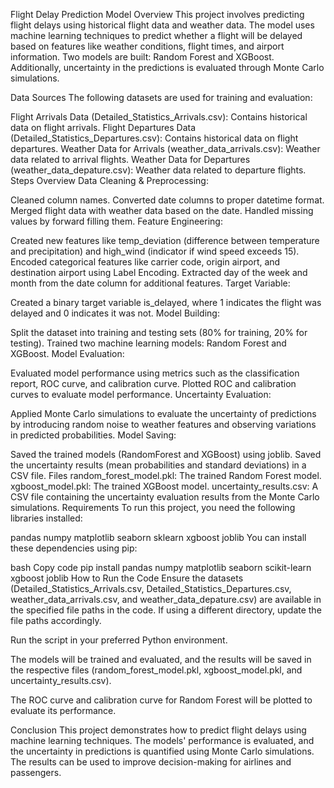Flight Delay Prediction Model
Overview
This project involves predicting flight delays using historical flight data and weather data. The model uses machine learning techniques to predict whether a flight will be delayed based on features like weather conditions, flight times, and airport information. Two models are built: Random Forest and XGBoost. Additionally, uncertainty in the predictions is evaluated through Monte Carlo simulations.

Data Sources
The following datasets are used for training and evaluation:

Flight Arrivals Data (Detailed_Statistics_Arrivals.csv): Contains historical data on flight arrivals.
Flight Departures Data (Detailed_Statistics_Departures.csv): Contains historical data on flight departures.
Weather Data for Arrivals (weather_data_arrivals.csv): Weather data related to arrival flights.
Weather Data for Departures (weather_data_depature.csv): Weather data related to departure flights.
Steps Overview
Data Cleaning & Preprocessing:

Cleaned column names.
Converted date columns to proper datetime format.
Merged flight data with weather data based on the date.
Handled missing values by forward filling them.
Feature Engineering:

Created new features like temp_deviation (difference between temperature and precipitation) and high_wind (indicator if wind speed exceeds 15).
Encoded categorical features like carrier code, origin airport, and destination airport using Label Encoding.
Extracted day of the week and month from the date column for additional features.
Target Variable:

Created a binary target variable is_delayed, where 1 indicates the flight was delayed and 0 indicates it was not.
Model Building:

Split the dataset into training and testing sets (80% for training, 20% for testing).
Trained two machine learning models: Random Forest and XGBoost.
Model Evaluation:

Evaluated model performance using metrics such as the classification report, ROC curve, and calibration curve.
Plotted ROC and calibration curves to evaluate model performance.
Uncertainty Evaluation:

Applied Monte Carlo simulations to evaluate the uncertainty of predictions by introducing random noise to weather features and observing variations in predicted probabilities.
Model Saving:

Saved the trained models (RandomForest and XGBoost) using joblib.
Saved the uncertainty results (mean probabilities and standard deviations) in a CSV file.
Files
random_forest_model.pkl: The trained Random Forest model.
xgboost_model.pkl: The trained XGBoost model.
uncertainty_results.csv: A CSV file containing the uncertainty evaluation results from the Monte Carlo simulations.
Requirements
To run this project, you need the following libraries installed:

pandas
numpy
matplotlib
seaborn
sklearn
xgboost
joblib
You can install these dependencies using pip:

bash
Copy code
pip install pandas numpy matplotlib seaborn scikit-learn xgboost joblib
How to Run the Code
Ensure the datasets (Detailed_Statistics_Arrivals.csv, Detailed_Statistics_Departures.csv, weather_data_arrivals.csv, and weather_data_depature.csv) are available in the specified file paths in the code. If using a different directory, update the file paths accordingly.

Run the script in your preferred Python environment.

The models will be trained and evaluated, and the results will be saved in the respective files (random_forest_model.pkl, xgboost_model.pkl, and uncertainty_results.csv).

The ROC curve and calibration curve for Random Forest will be plotted to evaluate its performance.

Conclusion
This project demonstrates how to predict flight delays using machine learning techniques. The models' performance is evaluated, and the uncertainty in predictions is quantified using Monte Carlo simulations. The results can be used to improve decision-making for airlines and passengers.
